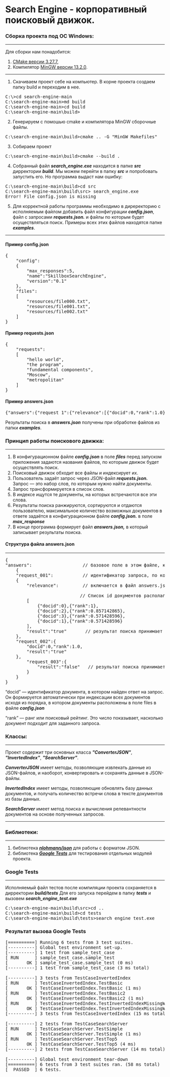 # Search Engine - корпоративный поисковый движок.
### Сборка проекта под  ОС Windows:
___
Для сборки нам понадобится: 
1. [CMake версии 3.27.7](https://cmake.org/download/),
2. Компилятор 
[MinGW версии 13.2.0](https://github.com/niXman/mingw-builds-binaries/releases/tag/13.2.0-rt_v11-rev1).
___
1. Скачиваем проект себе на компьютер. В корне проекта создаем папку  build и переходим в нее.
<pre>
C:\>cd search-engine-main
C:\search-engine-main>md build
C:\search-engine-main>cd build
C:\search-engine-main\build>
</pre>

2. Генерируем с помошью cmake и компилятора MinGW сборочные файлы.
<pre>
C:\search-engine-main\build>cmake .. -G "MinGW Makefiles"
</pre>
3. Собираем проект
<pre>
C:\search-engine-main\build>cmake --build .
</pre>
4. Собранный файл ___search_engine.exe___ находится в папке ___src___ дирректории ___build___.
Мы можем перейти в папку ___src___ и попробовать запустить его. Но программа выдаст нам ошибку:
<pre>
C:\search-engine-main\build>cd src
C:\search-engine-main\build\src> search_engine.exe
Error! File config.json is missing
</pre>
5. Для корректной работы программы необходимо в диреректорию с исполняемым файлом добавить файл конфигурации  ___config.json___, 
файл с запросами  ___requests.json.___ и файлы по которым будет осуществляться поиск.
Примеры всех этих файлов находятся папке ___examples___.
___

#### Пример config.json
<pre>
{
    "config":
    {
        "max_responses":5,
        "name":"SkillboxSearchEngine",
        "version":"0.1"
    },
    "files":
    [
        "resources/file000.txt",
        "resources/file001.txt",
        "resources/file002.txt"
    ]
}
</pre>

####  Пример requests.json
<pre>
{
    "requests":
    [
        "hello world",
        "the program",
        "fundamental components",
        "Moscow",
        "metropolitan"
    ]
}
</pre>
####  Пример answers.json
<pre>
{"answers":{"request_1":{"relevance":[{"docid":0,"rank":1.0},{"docid":2,"rank":1.0}],"result":true},"request_2":{"relevance":[{"docid":1,"rank":1.0},{"docid":0,"rank":0.7142857313156128},{"docid":2,"rank":0.5714285969734192}],"result":true},"request_3":[{"docid":0,"rank":1.0}],"request_4":{"result":false},"request_5":{"result":false}}}
</pre>

Результаты поиска в ___answers.json___ получены при обработке файлов из папки ___examples___.

### Принцип работы поискового движка:
___
1. В конфигурационном файле ___config.json___  в поле ___files___ перед запуском приложения
задаются названия файлов, по которым движок будет осуществлять поиск.
2. Поисковый движок обходит все файлы и индексирует их.
3. Пользователь задаёт запрос через JSON-файл ___requests.json.___ Запрос — это
набор слов, по которым нужно найти документы.
4. Запрос трансформируется в список слов.
5. В индексе ищутся те документы, на которых встречаются все эти слова.
6. Результаты поиска ранжируются, сортируются и отдаются пользователю,
максимальное количество возможных документов в ответе задаётся в
конфигурационном файле ___config.json.___ в поле ___max_response___
7. В конце программа формирует файл ___answers.json,___ в который записывает
результаты поиска.

####  Структура файла answers.json
___
<pre>
{
"answers":                   // базовое поле в этом файле, которое содержит ответы на запросы.
    { 
    "request_001":           // идентификатор запроса, по которому сформирован ответ.
    {
        "relevance":         // включается в файл answers.json, если на этот запрос удалось найти более одного документа.
                    
                            // Список id документов располагаюшихся в порядке уменьшения поискового рейтинга.
        [
            {"docid":0},{"rank":1},  
            {"docid":2},{"rank":0.857142865},
            {"docid":3},{"rank":0.571428596},
            {"docid":1},{"rank":0.571428596}
        ],
        "result":"true"       // результат поиска принимает значение true если запросу найден хотя бы один документ. 
    },
    "request_002":{
        "docid":0,"rank":1.0,
        "result":"true"
    },
        "request_003":{
            "result":"false"   // результат поиска принимает значение true если запросу найден хотя бы один документ. 
        }
    }
}
</pre>

“docid” — идентификатор документа, в котором найден ответ на запрос. 
Он формируется автоматически при индексации всех документов исходя из 
порядка, в котором документы расположены в поле files в файле ___config.json___

“rank” — ранг или поисковый рейтинг. Это число показывает,
насколько документ подходит для заданного запроса. 

### Классы:
___
Проект содержит три основных класса ___"ConverterJSON"___, ___"InvertedIndex"___, ___"SearchServer"___.

___ConverterJSON___ имеет методы, позволяющие извлекать данные из JSON-файлов, и наоборот, 
конвертировать и сохранять данные в JSON-файлы.

___InvertedIndex___ имеет методы, позволяющие обновлять базу данных документов, и получать
количество встречи слова в тексте документов из базы данных.

___SearchServer___ имеет метод поиска и вычисления релевантности документов 
на основе полученных запросов.
___


### Библиотеки:
___
1. библиотека ___[nlohmann/json](https://github.com/nlohmann/json?ysclid=lrq5qo3vz517308901)___ для работы с форматом JSON.
2. библиотека ___[Google Tests](https://github.com/google/googletest?ysclid=lrq6bc00wy323673298)___ 
для тестирования отдельных модулей проекта. 

### Google Tests
___
Исполняемый файл тестов после компиляции проекта сохраняется в дирректории  ___build/tests___
Для его запуска перейдем в папку  ___tests___ и вызовем ___search_engine_test.exe___
<pre>
C:\search-engine-main\build\src>cd ..
C:\search-engine-main\build>cd tests
C:\search-engine-main\build\tests>search_engine_test.exe
</pre>
### Результат вызова Google Tests

<pre>
[==========] Running 6 tests from 3 test suites.
[----------] Global test environment set-up.
[----------] 1 test from sample_test_case
[ RUN      ] sample_test_case.sample_test
[       OK ] sample_test_case.sample_test (0 ms)
[----------] 1 test from sample_test_case (3 ms total)

[----------] 3 tests from TestCaseInvertedIndex
[ RUN      ] TestCaseInvertedIndex.TestBasic
[       OK ] TestCaseInvertedIndex.TestBasic (1 ms)
[ RUN      ] TestCaseInvertedIndex.TestBasic2
[       OK ] TestCaseInvertedIndex.TestBasic2 (1 ms)
[ RUN      ] TestCaseInvertedIndex.TestInvertedIndexMissingWord
[       OK ] TestCaseInvertedIndex.TestInvertedIndexMissingWord (0 ms)
[----------] 3 tests from TestCaseInvertedIndex (15 ms total)

[----------] 2 tests from TestCaseSearchServer
[ RUN      ] TestCaseSearchServer.TestSimple
[       OK ] TestCaseSearchServer.TestSimple (1 ms)
[ RUN      ] TestCaseSearchServer.TestTop5
[       OK ] TestCaseSearchServer.TestTop5 (4 ms)
[----------] 2 tests from TestCaseSearchServer (14 ms total)

[----------] Global test environment tear-down
[==========] 6 tests from 3 test suites ran. (58 ms total)
[  PASSED  ] 6 tests.
</pre>

